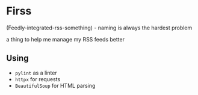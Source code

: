 # Firss

(Feedly-integrated-rss-something) - naming is always the hardest problem

a thing to help me manage my RSS feeds better

## Using

* `pylint` as a linter
* `httpx` for requests
* `BeautifulSoup` for HTML parsing
